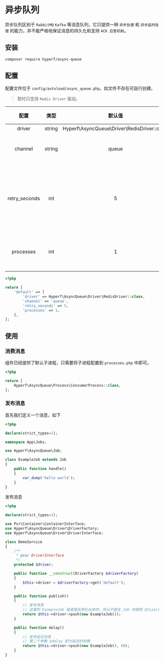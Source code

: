 # 异步队列

异步队列区别于 `RabbitMQ` `Kafka` 等消息队列，它只提供一种 `异步处理` 和 `异步延时处理` 的能力，并不能严格地保证消息的持久化和支持 `ACK 应答机制`。

## 安装

```bash
composer require hyperf/async-queue
```

## 配置

配置文件位于 `config/autoload/async_queue.php`，如文件不存在可自行创建。

> 暂时只支持 `Redis Driver` 驱动。

|     配置      |  类型  |                   默认值                    |        备注        |
|:-------------:|:------:|:-------------------------------------------:|:------------------:|
|    driver     | string | Hyperf\AsyncQueue\Driver\RedisDriver::class |         无         |
|    channel    | string |                    queue                    |      队列前缀      |
| retry_seconds |  int   |                      5                      | 失败后重新尝试间隔 |
|   processes   |  int   |                      1                      |     消费进程数     |

```php
<?php

return [
    'default' => [
        'driver' => Hyperf\AsyncQueue\Driver\RedisDriver::class,
        'channel' => 'queue',
        'retry_seconds' => 5,
        'processes' => 1,
    ],
];

```

## 使用

### 消费消息

组件已经提供了默认子进程，只需要将子进程配置到 `processes.php` 中即可。

```php
<?php

return [
    Hyperf\AsyncQueue\Process\ConsumerProcess::class,
];

```

### 发布消息

首先我们定义一个消息，如下

```php
<?php

declare(strict_types=1);

namespace App\Jobs;

use Hyperf\AsyncQueue\Job;

class ExampleJob extends Job
{
    public function handle()
    {
        var_dump('hello world');
    }
}

```

发布消息

```php
<?php

declare(strict_types=1);

use Psr\Container\ContainerInterface;
use Hyperf\AsyncQueue\Driver\DriverFactory;
use Hyperf\AsyncQueue\Driver\DriverInterface;

class DemoService
{
    /**
     * @var DriverInterface
     */
    protected $driver;

    public function __construct(DriverFactory $driverFactory)
    {
        $this->driver = $driverFactory->get('default');
    }

    public function publish()
    {
        // 发布消息
        // 这里的 ExampleJob 是直接实例化出来的，所以不能在 Job 内使用 @Inject @Value 等注解及注解所对应功能的其它使用方式
        return $this->driver->push(new ExampleJob());
    }

    public function delay()
    {
        // 发布延迟消息
        // 第二个参数 $delay 即为延迟的秒数
        return $this->driver->push(new ExampleJob(), 60);
    }
}

```
